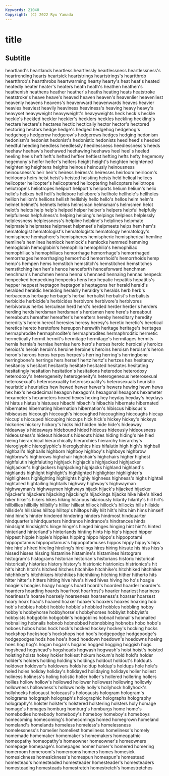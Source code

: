 ```yaml
---
Keywords: 21040
Copyright: (C) 2022 Ryu Yamada
---
```



# title

## Subtitle
heartland's heartlands heartless heartlessly heartlessness heartlessness's heartrending hearts
heartsick heartstrings heartstrings's heartthrob heartthrob's heartthrobs heartwarming hearty hearty's heat
heat's heated heatedly heater heater's heaters heath heath's heathen heathen's
heathenish heathens heather heather's heaths heating heats heatstroke heatstroke's heave
heave's heaved heaven heaven's heavenlier heavenliest heavenly heavens heavens's heavenward
heavenwards heaves heavier heavies heaviest heavily heaviness heaviness's heaving heavy
heavy's heavyset heavyweight heavyweight's heavyweights heck heck's heckle heckle's heckled
heckler heckler's hecklers heckles heckling heckling's hectare hectare's hectares hectic
hectically hector hector's hectored hectoring hectors hedge hedge's hedged hedgehog
hedgehog's hedgehogs hedgerow hedgerow's hedgerows hedges hedging hedonism hedonism's hedonist
hedonist's hedonistic hedonists heed heed's heeded heedful heeding heedless heedlessly
heedlessness heedlessness's heeds heehaw heehaw's heehawed heehawing heehaws heel heel's
heeled heeling heels heft heft's hefted heftier heftiest hefting hefts
hefty hegemony hegemony's heifer heifer's heifers height height's heighten heightened
heightening heightens heights heinous heinously heinousness heinousness's heir heir's heiress
heiress's heiresses heirloom heirloom's heirlooms heirs heist heist's heisted heisting
heists held helical helices helicopter helicopter's helicoptered helicoptering helicopters heliotrope
heliotrope's heliotropes heliport heliport's heliports helium helium's helix helix's helixes
hell hell's hellebore hellebore's hellhole hellhole's hellholes hellion hellion's hellions
hellish hellishly hello hello's hellos helm helm's helmet helmet's helmets
helms helmsman helmsman's helmsmen helot helot's helots help help's helped
helper helper's helpers helpful helpfully helpfulness helpfulness's helping helping's helpings
helpless helplessly helplessness helplessness's helpline helpline's helplines helpmate helpmate's helpmates
helpmeet helpmeet's helpmeets helps hem hem's hematologist hematologist's hematologists hematology
hematology's hemisphere hemisphere's hemispheres hemispheric hemispherical hemline hemline's hemlines hemlock
hemlock's hemlocks hemmed hemming hemoglobin hemoglobin's hemophilia hemophilia's hemophiliac hemophiliac's
hemophiliacs hemorrhage hemorrhage's hemorrhaged hemorrhages hemorrhaging hemorrhoid hemorrhoid's hemorrhoids hemp
hemp's hempen hems hemstitch hemstitch's hemstitched hemstitches hemstitching hen hen's
hence henceforth henceforward henchman henchman's henchmen henna henna's hennaed hennaing
hennas henpeck henpecked henpecking henpecks hens hep hepatic hepatitis hepatitis's
hepper heppest heptagon heptagon's heptagons her herald herald's heralded heraldic
heralding heraldry heraldry's heralds herb herb's herbaceous herbage herbage's herbal
herbalist herbalist's herbalists herbicide herbicide's herbicides herbivore herbivore's herbivores herbivorous
herbs herculean herd herd's herded herder herder's herders herding herds
herdsman herdsman's herdsmen here here's hereabout hereabouts hereafter hereafter's hereafters
hereby hereditary heredity heredity's herein hereof heresies heresy heresy's heretic
heretic's heretical heretics hereto heretofore hereupon herewith heritage heritage's heritages
hermaphrodite hermaphrodite's hermaphrodites hermaphroditic hermetic hermetically hermit hermit's hermitage hermitage's
hermitages hermits hernia hernia's herniae hernias hero hero's heroes heroic
heroically heroics heroics's heroin heroin's heroine heroine's heroins heroism heroism's
heron heron's herons heros herpes herpes's herring herring's herringbone herringbone's
herrings hers herself hertz hertz's hertzes hes hesitancy hesitancy's hesitant
hesitantly hesitate hesitated hesitates hesitating hesitatingly hesitation hesitation's hesitations heterodox
heterodoxy heterodoxy's heterogeneity heterogeneity's heterogeneous heterosexual heterosexual's heterosexuality heterosexuality's heterosexuals
heuristic heuristic's heuristics hew hewed hewer hewer's hewers hewing hewn
hews hex hex's hexadecimal hexagon hexagon's hexagonal hexagons hexameter hexameter's
hexameters hexed hexes hexing hey heyday heyday's heydays hi hiatus
hiatus's hiatuses hibachi hibachi's hibachis hibernate hibernated hibernates hibernating hibernation
hibernation's hibiscus hibiscus's hibiscuses hiccough hiccough's hiccoughed hiccoughing hiccoughs hiccup
hiccup's hiccuped hiccuping hiccups hick hick's hickey hickey's hickeys hickories
hickory hickory's hicks hid hidden hide hide's hideaway hideaway's hideaways
hidebound hided hideous hideously hideousness hideousness's hideout hideout's hideouts hides
hiding hiding's hie hied hieing hierarchical hierarchically hierarchies hierarchy hierarchy's
hieroglyphic hieroglyphic's hieroglyphics hies hifalutin high high's highball highball's highballs
highborn highboy highboy's highboys highbrow highbrow's highbrows highchair highchair's highchairs
higher highest highfalutin highfaluting highjack highjack's highjacked highjacker highjacker's highjackers
highjacking highjacks highland highland's highlands highlight highlight's highlighted highlighter highlighter's
highlighters highlighting highlights highly highness highness's highs hightail hightailed hightailing
hightails highway highway's highwayman highwayman's highwaymen highways hijack hijack's hijacked
hijacker hijacker's hijackers hijacking hijacking's hijackings hijacks hike hike's hiked
hiker hiker's hikers hikes hiking hilarious hilariously hilarity hilarity's hill
hill's hillbillies hillbilly hillbilly's hillier hilliest hillock hillock's hillocks hills
hillside hillside's hillsides hilltop hilltop's hilltops hilly hilt hilt's hilts
him hims himself hind hind's hinder hindered hindering hinders hindmost
hindquarter hindquarter's hindquarters hindrance hindrance's hindrances hinds hindsight hindsight's hinge
hinge's hinged hinges hinging hint hint's hinted hinterland hinterland's hinterlands
hinting hints hip hip's hipped hipper hippest hippie hippie's hippies
hipping hippo hippo's hippopotami hippopotamus hippopotamus's hippopotamuses hippos hippy hippy's
hips hire hire's hired hireling hireling's hirelings hires hiring hirsute
his hiss hiss's hissed hisses hissing histamine histamine's histamines histogram
histogram's histograms historian historian's historians historic historical historically histories history
history's histrionic histrionics histrionics's hit hit's hitch hitch's hitched hitches
hitchhike hitchhike's hitchhiked hitchhiker hitchhiker's hitchhikers hitchhikes hitchhiking hitching hither
hitherto hits hitter hitter's hitters hitting hive hive's hived hives
hiving ho ho's hoagie hoagie's hoagies hoagy hoagy's hoard hoard's
hoarded hoarder hoarder's hoarders hoarding hoards hoarfrost hoarfrost's hoarier hoariest
hoariness hoariness's hoarse hoarsely hoarseness hoarseness's hoarser hoarsest hoary hoax
hoax's hoaxed hoaxer hoaxer's hoaxers hoaxes hoaxing hob hob's hobbies
hobbit hobble hobble's hobbled hobbles hobbling hobby hobby's hobbyhorse hobbyhorse's
hobbyhorses hobbyist hobbyist's hobbyists hobgoblin hobgoblin's hobgoblins hobnail hobnail's hobnailed
hobnailing hobnails hobnob hobnobbed hobnobbing hobnobs hobo hobo's hoboes hobos
hobs hock hock's hocked hockey hockey's hocking hocks hockshop hockshop's
hockshops hod hod's hodgepodge hodgepodge's hodgepodges hods hoe hoe's hoed
hoedown hoedown's hoedowns hoeing hoes hog hog's hogan hogan's hogans
hogged hogging hoggish hogs hogshead hogshead's hogsheads hogwash hogwash's hoist
hoist's hoisted hoisting hoists hokey hokier hokiest hokum hokum's hold
hold's holder holder's holders holding holding's holdings holdout holdout's holdouts
holdover holdover's holdovers holds holdup holdup's holdups hole hole's holed
holes holiday holiday's holidayed holidaying holidays holier holiest holiness holiness's
holing holistic holler holler's hollered hollering hollers hollies hollow hollow's
hollowed hollower hollowest hollowing hollowly hollowness hollowness's hollows holly holly's
hollyhock hollyhock's hollyhocks holocaust holocaust's holocausts hologram hologram's holograms holograph
holograph's holographic holographs holography holography's holster holster's holstered holstering holsters
holy homage homage's homages homburg homburg's homburgs home home's homebodies
homebody homebody's homeboy homeboy's homeboys homecoming homecoming's homecomings homed homegrown
homeland homeland's homelands homeless homeless's homelessness homelessness's homelier homeliest homeliness
homeliness's homely homemade homemaker homemaker's homemakers homeopathic homeopathy homeopathy's homeowner
homeowner's homeowners homepage homepage's homepages homer homer's homered homering homeroom
homeroom's homerooms homers homes homesick homesickness homesickness's homespun homespun's homestead
homestead's homesteaded homesteader homesteader's homesteaders homesteading homesteads homestretch homestretch's homestretches

